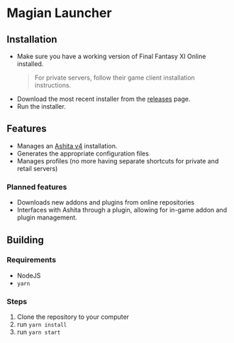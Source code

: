 # Magian Launcher


## Installation
* Make sure you have a working version of Final Fantasy XI Online installed.
    > For private servers, follow their game client installation instructions.  
* Download the most recent installer from the [releases](https://github.com/ChristopherJTrent/magian_launcherv2/releases) page.  
* Run the installer.

## Features
* Manages an [Ashita v4](https://github.com/AshitaXI/Ashita-v4Beta) installation.
* Generates the appropriate configuration files
* Manages profiles (no more having separate shortcuts for private and retail servers)

### Planned features
* Downloads new addons and plugins from online repositories
* Interfaces with Ashita through a plugin, allowing for in-game addon and plugin management.

## Building
### Requirements
* NodeJS
* `yarn`

### Steps
1) Clone the repository to your computer
2) run `yarn install`
3) run `yarn start`

